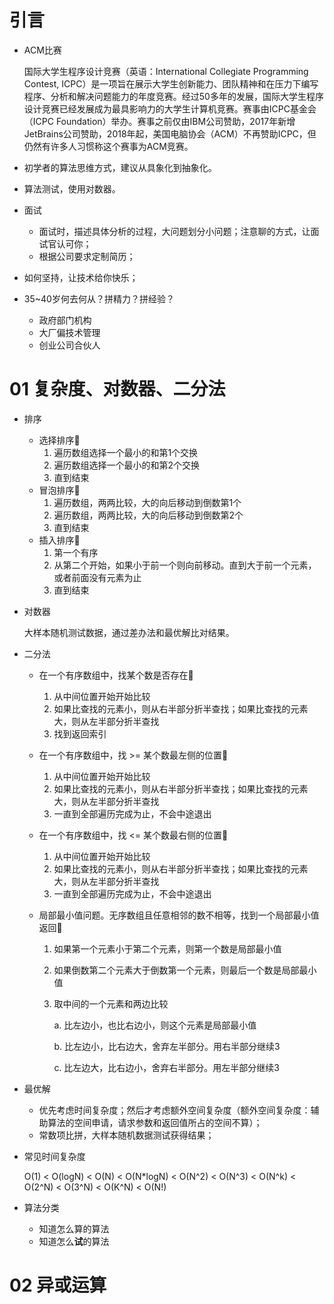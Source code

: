 # 引言

- ACM比赛

  国际大学生程序设计竞赛（英语：International Collegiate Programming Contest, ICPC）是一项旨在展示大学生创新能力、团队精神和在压力下编写程序、分析和解决问题能力的年度竞赛。经过50多年的发展，国际大学生程序设计竞赛已经发展成为最具影响力的大学生计算机竞赛。赛事由ICPC基金会（ICPC Foundation）举办。赛事之前仅由IBM公司赞助，2017年新增JetBrains公司赞助，2018年起，美国电脑协会（ACM）不再赞助ICPC，但仍然有许多人习惯称这个赛事为ACM竞赛。

- 初学者的算法思维方式，建议从具象化到抽象化。

- 算法测试，使用对数器。

- 面试

  - 面试时，描述具体分析的过程，大问题划分小问题；注意聊的方式，让面试官认可你；
  - 根据公司要求定制简历；

- 如何坚持，让技术给你快乐；

- 35~40岁何去何从？拼精力？拼经验？

  - 政府部门机构
  - 大厂偏技术管理
  - 创业公司合伙人



# 01 复杂度、对数器、二分法

- 排序

  - 选择排序🚩
    1. 遍历数组选择一个最小的和第1个交换
    2. 遍历数组选择一个最小的和第2个交换
    3. 直到结束
  - 冒泡排序🚩
    1. 遍历数组，两两比较，大的向后移动到倒数第1个
    2. 遍历数组，两两比较，大的向后移动到倒数第2个
    3. 直到结束
  - 插入排序🚩
    1. 第一个有序
    2. 从第二个开始，如果小于前一个则向前移动。直到大于前一个元素，或者前面没有元素为止
    3. 直到结束

- 对数器

  大样本随机测试数据，通过差办法和最优解比对结果。

- 二分法

  - 在一个有序数组中，找某个数是否存在🚩

    1. 从中间位置开始开始比较
    2. 如果比查找的元素小，则从右半部分折半查找；如果比查找的元素大，则从左半部分折半查找
    3. 找到返回索引

  - 在一个有序数组中，找 >= 某个数最左侧的位置🚩

    1. 从中间位置开始开始比较
    2. 如果比查找的元素小，则从右半部分折半查找；如果比查找的元素大，则从左半部分折半查找
    3. 一直到全部遍历完成为止，不会中途退出

  - 在一个有序数组中，找 <= 某个数最右侧的位置🚩

    1. 从中间位置开始开始比较
    2. 如果比查找的元素小，则从右半部分折半查找；如果比查找的元素大，则从左半部分折半查找
    3. 一直到全部遍历完成为止，不会中途退出

  - 局部最小值问题。无序数组且任意相邻的数不相等，找到一个局部最小值返回🚩

    1. 如果第一个元素小于第二个元素，则第一个数是局部最小值

    2. 如果倒数第二个元素大于倒数第一个元素，则最后一个数是局部最小值

    3. 取中间的一个元素和两边比较

       a. 比左边小，也比右边小，则这个元素是局部最小值

       b. 比左边小，比右边大，舍弃左半部分。用右半部分继续3

       c. 比左边大，比右边小，舍弃右半部分。用左半部分继续3

- 最优解

  - 优先考虑时间复杂度；然后才考虑额外空间复杂度（额外空间复杂度：辅助算法的空间申请，请求参数和返回值所占的空间不算）；
  - 常数项比拼，大样本随机数据测试获得结果；

- 常见时间复杂度

  O(1) < O(logN) < O(N) < O(N*logN) < O(N^2) < O(N^3) < O(N^k) < O(2^N) < O(3^N) < O(K^N) < O(N!)

- 算法分类

  - 知道怎么算的算法
  - 知道怎么**试**的算法



# 02 异或运算